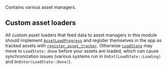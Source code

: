 Contains various asset managers.

## Custom asset loaders

All custom asset loaders that feed data to asset managers in this module should implement [`AssetLoadProgress`](bevy_cobweb_ui::prelude::AssetLoadProgress) and register themselves in the app as tracked assets with [`register_asset_tracker`](bevy_cobweb_ui::prelude::AssetLoadProgressTrackerAppExt::register_asset_tracker). Otherwise [`LoadState`](bevy_cobweb_ui::prelude::LoadState) may move to `LoadState::Done` before your assets are loaded, which can cause synchronization issues (various systems run in `OnExt(LoadState::Loading)` and `OnEnter(LoadState::Done)`).
